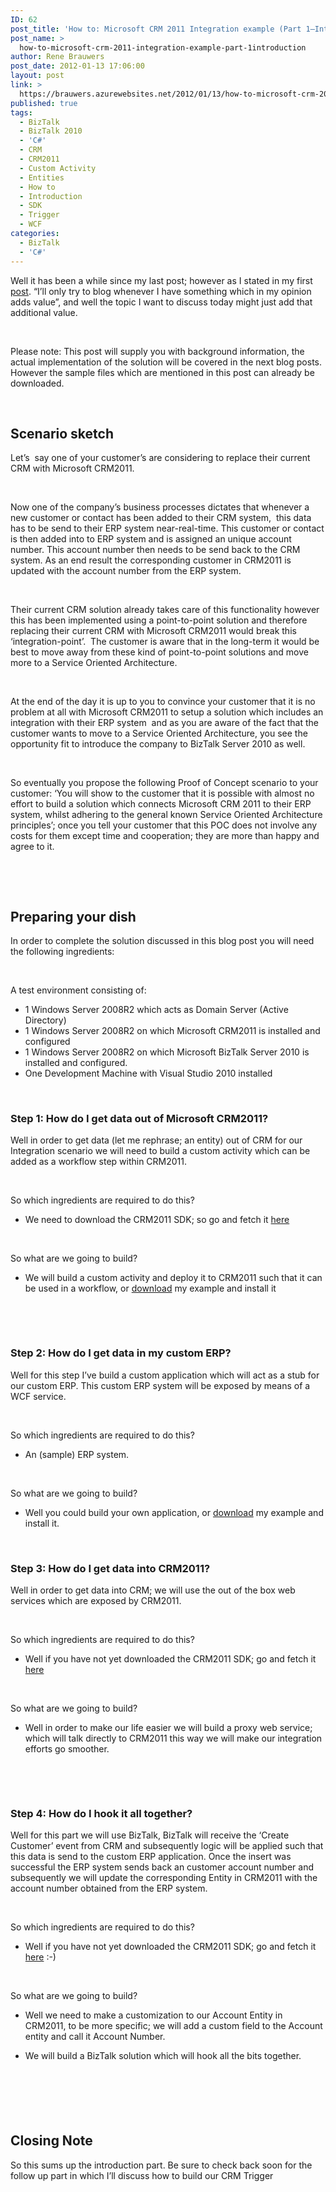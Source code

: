 ```yaml
---
ID: 62
post_title: 'How to: Microsoft CRM 2011 Integration example (Part 1–Introduction)'
post_name: >
  how-to-microsoft-crm-2011-integration-example-part-1introduction
author: Rene Brauwers
post_date: 2012-01-13 17:06:00
layout: post
link: >
  https://brauwers.azurewebsites.net/2012/01/13/how-to-microsoft-crm-2011-integration-example-part-1introduction/
published: true
tags:
  - BizTalk
  - BizTalk 2010
  - 'C#'
  - CRM
  - CRM2011
  - Custom Activity
  - Entities
  - How to
  - Introduction
  - SDK
  - Trigger
  - WCF
categories:
  - BizTalk
  - 'C#'
---
```

Well it has been a while since my last post; however as I stated in my first <a href="https://blog.brauwers.nl/2011-03-27-back-into-business/" target="_blank" rel="noopener noreferrer">post</a>. “I’ll only try to blog whenever I have something which in my opinion adds value”, and well the topic I want to discuss today might just add that additional value.

&nbsp;

Please note: This post will supply you with background information, the actual implementation of the solution will be covered in the next blog posts. However the sample files which are mentioned in this post can already be downloaded.

&nbsp;
<h2>Scenario sketch</h2>
Let’s  say one of your customer’s are considering to replace their current CRM with Microsoft CRM2011.

&nbsp;

Now one of the company’s business processes dictates that whenever a new customer or contact has been added to their CRM system,  this data has to be send to their ERP system near-real-time. This customer or contact is then added into to ERP system and is assigned an unique account number. This account number then needs to be send back to the CRM system. As an end result the corresponding customer in CRM2011 is updated with the account number from the ERP system.

&nbsp;

Their current CRM solution already takes care of this functionality however this has been implemented using a point-to-point solution and therefore replacing their current CRM with Microsoft CRM2011 would break this ‘integration-point’.  The customer is aware that in the long-term it would be best to move away from these kind of point-to-point solutions and move more to a Service Oriented Architecture.

&nbsp;

At the end of the day it is up to you to convince your customer that it is no problem at all with Microsoft CRM2011 to setup a solution which includes an integration with their ERP system  and as you are aware of the fact that the customer wants to move to a Service Oriented Architecture, you see the opportunity fit to introduce the company to BizTalk Server 2010 as well.

&nbsp;

So eventually you propose the following Proof of Concept scenario to your customer: ‘You will show to the customer that it is possible with almost no effort to build a solution which connects Microsoft CRM 2011 to their ERP system, whilst adhering to the general known Service Oriented Architecture principles’; once you tell your customer that this POC does not involve any costs for them except time and cooperation; they are more than happy and agree to it.

&nbsp;

&nbsp;
<h2>Preparing your dish</h2>
In order to complete the solution discussed in this blog post you will need the following ingredients:

&nbsp;

A test environment consisting of:
<ul>
	<li>1 Windows Server 2008R2 which acts as Domain Server (Active Directory)</li>
	<li>1 Windows Server 2008R2 on which Microsoft CRM2011 is installed and configured</li>
	<li>1 Windows Server 2008R2 on which Microsoft BizTalk Server 2010 is installed and configured.</li>
	<li>One Development Machine with Visual Studio 2010 installed</li>
</ul>
&nbsp;
<h3>Step 1: How do I get data out of Microsoft CRM2011?</h3>
Well in order to get data (let me rephrase; an entity) out of CRM for our Integration scenario we will need to build a custom activity which can be added as a workflow step within CRM2011.

&nbsp;

So which ingredients are required to do this?
<ul>
	<li>We need to download the CRM2011 SDK; so go and fetch it <a href="http://www.microsoft.com/download/en/details.aspx?id=24004" target="_blank" rel="noopener noreferrer">here</a></li>
</ul>
&nbsp;

So what are we going to build?
<ul>
	<li>We will build a custom activity and deploy it to CRM2011 such that it can be used in a workflow, or <a href="http://www.brauwers.nl/downloads/Demo.Crm2011.zip" target="_blank" rel="noopener noreferrer">download</a> my example and install it</li>
</ul>
&nbsp;

&nbsp;
<h3>Step 2: How do I get data in my custom ERP?</h3>
Well for this step I’ve build a custom application which will act as a stub for our custom ERP. This custom ERP system will be exposed by means of a WCF service.

&nbsp;

So which ingredients are required to do this?
<ul>
	<li>An (sample) ERP system.</li>
</ul>
&nbsp;

So what are we going to build?
<ul>
	<li>Well you could build your own application, or <a href="http://www.brauwers.nl/downloads/Demo.Erp.zip" target="_blank" rel="noopener noreferrer">download</a> my example and install it.</li>
</ul>
&nbsp;
<h3>Step 3: How do I get data into CRM2011?</h3>
Well in order to get data into CRM; we will use the out of the box web services which are exposed by CRM2011.

&nbsp;

So which ingredients are required to do this?
<ul>
	<li>Well if you have not yet downloaded the CRM2011 SDK; go and fetch it <a href="http://www.microsoft.com/download/en/details.aspx?id=24004" target="_blank" rel="noopener noreferrer">here</a></li>
</ul>
&nbsp;

So what are we going to build?
<ul>
	<li>Well in order to make our life easier we will build a proxy web service; which will talk directly to CRM2011 this way we will make our integration efforts go smoother.</li>
</ul>
&nbsp;

&nbsp;
<h3>Step 4: How do I hook it all together?</h3>
Well for this part we will use BizTalk, BizTalk will receive the ‘Create Customer’ event from CRM and subsequently logic will be applied such that this data is send to the custom ERP application. Once the insert was successful the ERP system sends back an customer account number and subsequently we will update the corresponding Entity in CRM2011 with the account number obtained from the ERP system. 

&nbsp;

So which ingredients are required to do this?
<ul>
	<li>Well if you have not yet downloaded the CRM2011 SDK; go and fetch it <a href="http://www.microsoft.com/download/en/details.aspx?id=24004" target="_blank" rel="noopener noreferrer">here</a> :-)</li>
</ul>
&nbsp;

So what are we going to build?
<ul>
	<li>Well we need to make a customization to our Account Entity in CRM2011, to be more specific; we will add a custom field to the Account entity and call it Account Number.</li>
</ul>
<ul>
	<li>We will build a BizTalk solution which will hook all the bits together.</li>
</ul>
&nbsp;
<h2> </h2>
<h2>Closing Note</h2>
So this sums up the introduction part. Be sure to check back soon for the follow up part in which I’ll discuss how to build our CRM Trigger